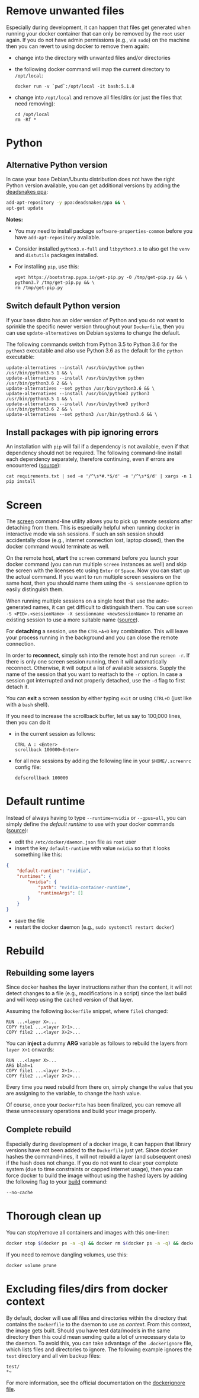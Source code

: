 # Remove unwanted files

Especially during development, it can happen that files get generated when running
your docker container that can only be removed by the `root` user again. If you 
do not have admin permissions (e.g., via `sudo`) on the machine then you can 
revert to using docker to remove them again:

* change into the directory with unwanted files and/or directories

* the following docker command will map the current directory to `/opt/local`:

    ```
    docker run -v `pwd`:/opt/local -it bash:5.1.8
    ```
  
* change into `/opt/local` and remove all files/dirs (or just the files that need removing):

    ```
    cd /opt/local
    rm -Rf *
    ```

# Python

## Alternative Python version

In case your base Debian/Ubuntu distribution does not have the right Python version 
available, you can get additional versions by adding the [deadsnakes ppa](https://launchpad.net/~deadsnakes/+archive/ubuntu/ppa):

```bash
add-apt-repository -y ppa:deadsnakes/ppa && \
apt-get update
```

**Notes:** 

* You may need to install package `software-properties-common` before you have `add-apt-repository` available.
* Consider installed `python3.x-full` and `libpython3.x` to also get the `venv` and `distutils` packages installed.
* For installing `pip`, use this:

    ```
    wget https://bootstrap.pypa.io/get-pip.py -O /tmp/get-pip.py && \
    python3.7 /tmp/get-pip.py && \
    rm /tmp/get-pip.py
    ```


## Switch default Python version

If your base distro has an older version of Python and you do not want to sprinkle the
specific newer version throughout your `Dockerfile`, then you can use `update-alternatives`
on Debian systems to change the default.

The following commands switch from Python 3.5 to Python 3.6 for the `python3` executable
and also use Python 3.6 as the default for the `python` executable:

```commandline
update-alternatives --install /usr/bin/python python /usr/bin/python3.5 1 && \
update-alternatives --install /usr/bin/python python /usr/bin/python3.6 2 && \
update-alternatives --set python /usr/bin/python3.6 && \
update-alternatives --install /usr/bin/python3 python3 /usr/bin/python3.5 1 && \
update-alternatives --install /usr/bin/python3 python3 /usr/bin/python3.6 2 && \
update-alternatives --set python3 /usr/bin/python3.6 && \
```

## Install packages with pip ignoring errors

An installation with `pip` will fail if a dependency is not available, even if that dependency should not be required.
The following command-line install each dependency separately, therefore continuing, even if errors are encountered ([source](https://stackoverflow.com/a/54053100)):

```
cat requirements.txt | sed -e '/^\s*#.*$/d' -e '/^\s*$/d' | xargs -n 1 pip install
```


# Screen

The [screen](https://linux.die.net/man/1/screen) command-line utility allows you to 
pick up remote sessions after detaching from them. This is especially helpful when 
running docker in interactive mode via ssh sessions. If such an ssh session should
accidentally close (e.g., internet connection lost, laptop closed), then the
docker command would terminate as well.

On the remote host, **start** the `screen` command before you launch your docker command 
(you can run multiple `screen` instances as well) and skip the screen with the licenses 
etc using `Enter` or `Space`. Now you can start up the actual command. If you want to 
run multiple screen sessions on the same host, then you should name them using the 
`-S sessionname` option to easily distinguish them. 

When running multiple sessions on a single host that use the auto-generated names, 
it can get difficult to distinguish them. You can use 
`screen -S <PID>.<sessionName> -X sessionname <newSessionName>` to rename an 
existing session to use a more suitable name ([source](https://www.shellhacks.com/screen-rename-session/)).

For **detaching** a session, use the `CTRL+A+D` key combination. This will leave your 
process running in the background and you can close the remote connection.

In order to **reconnect**, simply ssh into the remote host and run `screen -r`. If there
is only one screen session running, then it will automatically reconnect. Otherwise, it
will output a list of available sessions. Supply the name of the session that you want to 
reattach to the `-r` option. In case a session got interrupted and not properly detached,
use the `-d` flag to first detach it.

You can **exit** a screen session by either typing `exit` or using `CTRL+D` (just like
with a `bash` shell).

If you need to increase the scrollback buffer, let us say to 100,000 lines, then you can do it

* in the current session as follows:

    ```
    CTRL A : <Enter>
    scrollback 100000<Enter>
    ```

* for all new sessions by adding the following line in your `$HOME/.screenrc` config file:

    ```
    defscrollback 100000
    ```


# Default runtime

Instead of always having to type `--runtime=nvidia` or `--gpus=all`, you can simply define
the *default runtime* to use with your docker commands ([source](https://docs.nvidia.com/dgx/nvidia-container-runtime-upgrade/index.html)):

* edit the `/etc/docker/daemon.json` file as `root` user
* insert the key `default-runtime` with value `nvidia` so that it looks something like this:
  
```json
{
    "default-runtime": "nvidia",
    "runtimes": {
        "nvidia": {
            "path": "nvidia-container-runtime",
            "runtimeArgs": []
        }
    }
}
```

* save the file
* restart the docker daemon (e.g., `sudo systemctl restart docker`)

# Rebuild

## Rebuilding some layers

Since docker hashes the layer instructions rather than the content, it will not detect changes to a file 
(e.g., modifications in a script) since the last build and will keep using the cached version of that layer.

Assuming the following `Dockerfile` snippet, where `file1` changed:

```
RUN ...<layer X>...
COPY file1 ...<layer X+1>...
COPY file2 ...<layer X+2>...
```

You can **inject** a dummy **ARG** variable as follows to rebuild the layers from `layer X+1` onwards:

```
RUN ...<layer X>...
ARG blah=1
COPY file1 ...<layer X+1>...
COPY file2 ...<layer X+2>...
```

Every time you need rebuild from there on, simply change the value that you are assigning to the variable, 
to change the hash value.

Of course, once your `Dockerfile` has been finalized, you can remove all these unnecessary operations and
build your image properly.


## Complete rebuild

Especially during development of a docker image, it can happen that library versions have not been added to the `Dockerfile` just yet. Since docker hashes the command-lines, it will not rebuild a layer (and subsequent ones) if the hash does not change. If you do not want to clear your complete system (due to time constraints or capped internet usage), then you can force docker to build the image without using the hashed layers by adding the following flag to your [build](https://docs.docker.com/engine/reference/commandline/build/) command:

```
--no-cache
```


# Thorough clean up

You can stop/remove all containers and images with this one-liner:

```bash
docker stop $(docker ps -a -q) && docker rm $(docker ps -a -q) && docker system prune -a
```

If you need to remove dangling volumes, use this:

```commandline
docker volume prune
```

# Excluding files/dirs from docker context

By default, docker will use all files and directories within the directory that contains the `Dockerfile` to
the daemon to use as *context*. From this context, the image gets built. Should you have test data/models
in the same directory then this could mean sending quite a lot of unnecessary data to the daemon. To avoid this,
you can take advantage of the `.dockerignore` file, which lists files and directories to ignore. The following
example ignores the `test` directory and all vim backup files:

```
test/
*~
```

For more information, see the official documentation on the [dockerignore file](https://docs.docker.com/engine/reference/builder/#dockerignore-file).
